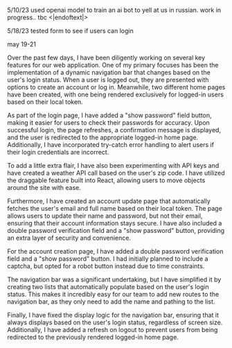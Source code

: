 5/10/23
used openai model to train an ai bot
to yell at us in russian.
work in progress.. tbc
<|endoftext|>

5/18/23
tested form to see if users can login

may 19-21

Over the past few days, I have been diligently working on several key features for our web application. One of my primary focuses has been the implementation of a dynamic navigation bar that changes based on the user's login status. When a user is logged out, they are presented with options to create an account or log in. Meanwhile, two different home pages have been created, with one being rendered exclusively for logged-in users based on their local token.

As part of the login page, I have added a "show password" field button, making it easier for users to check their passwords for accuracy. Upon successful login, the page refreshes, a confirmation message is displayed, and the user is redirected to the appropriate logged-in home page. Additionally, I have incorporated try-catch error handling to alert users if their login credentials are incorrect.

To add a little extra flair, I have also been experimenting with API keys and have created a weather API call based on the user's zip code. I have utilized the draggable feature built into React, allowing users to move objects around the site with ease.

Furthermore, I have created an account update page that automatically fetches the user's email and full name based on their local token. The page allows users to update their name and password, but not their email, ensuring that their account information stays secure. I have also included a double password verification field and a "show password" button, providing an extra layer of security and convenience.

For the account creation page, I have added a double password verification field and a "show password" button. I had initially planned to include a captcha, but opted for a robot button instead due to time constraints.

The navigation bar was a significant undertaking, but I have simplified it by creating two lists that automatically populate based on the user's login status. This makes it incredibly easy for our team to add new routes to the navigation bar, as they only need to add the name and pathing to the list.

Finally, I have fixed the display logic for the navigation bar, ensuring that it always displays based on the user's login status, regardless of screen size. Additionally, I have added a refresh on logout to prevent users from being redirected to the previously rendered logged-in home page.

